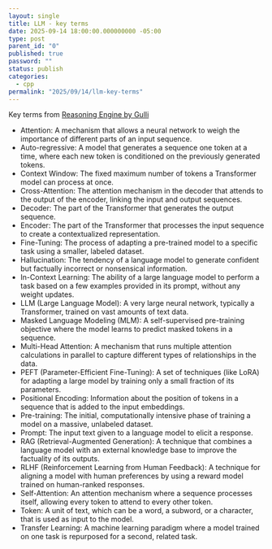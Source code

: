 ```yaml
---
layout: single
title: LLM - key terms 
date: 2025-09-14 18:00:00.000000000 -05:00
type: post
parent_id: "0"
published: true
password: ""
status: publish
categories:
  - cpp
permalink: "2025/09/14/llm-key-terms"
---
```


Key terms from [Reasoning Engine by Gulli](https://docs.google.com/document/d/1WUk_A3LDvRJ8ZNvRG--vhI287nDMR-VNM4YOV8mctbI/edit?tab=t.0)

- Attention: A mechanism that allows a neural network to weigh the importance of different parts of an input sequence.
- Auto-regressive: A model that generates a sequence one token at a time, where each new token is conditioned on the previously generated tokens.
- Context Window: The fixed maximum number of tokens a Transformer model can process at once.
- Cross-Attention: The attention mechanism in the decoder that attends to the output of the encoder, linking the input and output sequences.
- Decoder: The part of the Transformer that generates the output sequence.
- Encoder: The part of the Transformer that processes the input sequence to create a contextualized representation.
- Fine-Tuning: The process of adapting a pre-trained model to a specific task using a smaller, labeled dataset.
- Hallucination: The tendency of a language model to generate confident but factually incorrect or nonsensical information.
- In-Context Learning: The ability of a large language model to perform a task based on a few examples provided in its prompt, without any weight updates.
- LLM (Large Language Model): A very large neural network, typically a Transformer, trained on vast amounts of text data.
- Masked Language Modeling (MLM): A self-supervised pre-training objective where the model learns to predict masked tokens in a sequence.
- Multi-Head Attention: A mechanism that runs multiple attention calculations in parallel to capture different types of relationships in the data.
- PEFT (Parameter-Efficient Fine-Tuning): A set of techniques (like LoRA) for adapting a large model by training only a small fraction of its parameters.
- Positional Encoding: Information about the position of tokens in a sequence that is added to the input embeddings.
- Pre-training: The initial, computationally intensive phase of training a model on a massive, unlabeled dataset.
- Prompt: The input text given to a language model to elicit a response.
- RAG (Retrieval-Augmented Generation): A technique that combines a language model with an external knowledge base to improve the factuality of its outputs.
- RLHF (Reinforcement Learning from Human Feedback): A technique for aligning a model with human preferences by using a reward model trained on human-ranked responses.
- Self-Attention: An attention mechanism where a sequence processes itself, allowing every token to attend to every other token.
- Token: A unit of text, which can be a word, a subword, or a character, that is used as input to the model.
- Transfer Learning: A machine learning paradigm where a model trained on one task is repurposed for a second, related task.